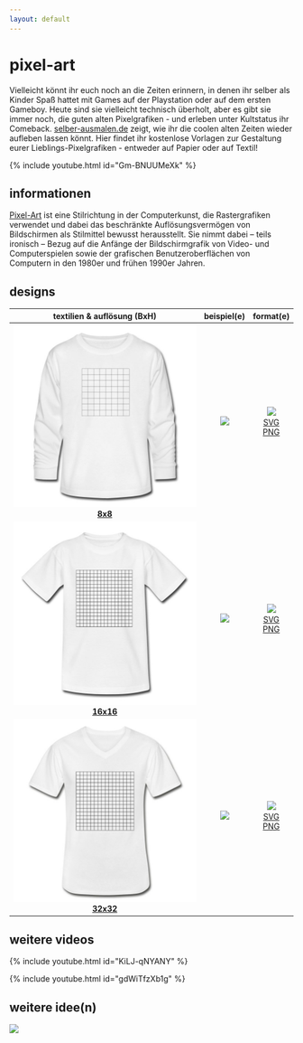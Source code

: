 ```yaml
---
layout: default
---
```

# pixel-art

Vielleicht könnt ihr euch noch an die Zeiten erinnern, in denen ihr selber als Kinder Spaß hattet mit Games auf der Playstation oder auf dem ersten Gameboy. Heute sind sie vielleicht technisch überholt, aber es gibt sie immer noch, die guten alten Pixelgrafiken - und erleben unter Kultstatus ihr Comeback. [selber-ausmalen.de](https://selber-ausmalen.de) zeigt, wie ihr die coolen alten Zeiten wieder aufleben lassen könnt. Hier findet ihr kostenlose Vorlagen zur Gestaltung eurer Lieblings-Pixelgrafiken - entweder auf Papier oder auf Textil!

{% include youtube.html id="Gm-BNUUMeXk" %}

## informationen

[Pixel-Art](https://de.m.wikipedia.org/wiki/Pixel-Art) ist eine Stilrichtung in der Computerkunst, die Rastergrafiken verwendet und dabei das beschränkte Auflösungsvermögen von Bildschirmen als Stilmittel bewusst herausstellt. Sie nimmt dabei – teils ironisch – Bezug auf die Anfänge der Bildschirmgrafik von Video- und Computerspielen sowie der grafischen Benutzeroberflächen von Computern in den 1980er und frühen 1990er Jahren.

## designs

| textilien & auflösung (BxH)  | beispiel(e) | format(e) |
|:--:|:--:|:--:|
|[![](8x8.jpeg) <br> **8x8**](https://selber-ausmalen.de/shop.html#!/pixel-art+-+8x8+-+black?idea=5ec82c6122250929d5c62c7e)  |![](https://i.pinimg.com/236x/d1/97/1b/d1971b5caa755512c92e8dfeb37a07c7--pixel-art-game-art.jpg) | [![](https://upload.wikimedia.org/wikipedia/commons/8/84/Farm-Fresh_file_extension_pdf.png)](https://selber-ausmalen.de/designs/pixel-art/8x8.pdf) <br> [SVG](https://selber-ausmalen.de/designs/pixel-art/8x8.svg) <br> [PNG](https://selber-ausmalen.de/designs/pixel-art/8x8.png) |
|[![](16x16.jpeg) <br> **16x16**](https://selber-ausmalen.de/shop.html#!/pixel-art+-+16x16+-+black?idea=5ec599b5e447421121711b63) |![](http://www.photonstorm.com/wp-content/uploads/2011/09/favicons-largeFFS.gif) | [![](https://upload.wikimedia.org/wikipedia/commons/8/84/Farm-Fresh_file_extension_pdf.png)](https://selber-ausmalen.de/designs/pixel-art/16x16.pdf) <br> [SVG](https://selber-ausmalen.de/designs/pixel-art/16x16.svg) <br> [PNG](https://selber-ausmalen.de/designs/pixel-art/16x16.png) |
|[![](32x32.jpeg) <br> **32x32**](https://selber-ausmalen.de/shop.html#!/pixel-art+-+32x32+-+black?idea=5ec83141e447421121b468e1) |![](https://i.pinimg.com/236x/af/c6/aa/afc6aab4abe2000591db02e5cbbf325e.jpg) | [![](https://upload.wikimedia.org/wikipedia/commons/8/84/Farm-Fresh_file_extension_pdf.png)](https://selber-ausmalen.de/designs/pixel-art/32x32.pdf) <br> [SVG](https://selber-ausmalen.de/designs/pixel-art/32x32.svg) <br> [PNG](https://selber-ausmalen.de/designs/pixel-art/32x32.png) |

## weitere videos

{% include youtube.html id="KiLJ-qNYANY" %}


{% include youtube.html id="gdWiTfzXb1g" %}

## weitere idee(n)

![](https://upload.wikimedia.org/wikipedia/commons/b/bf/Le_logo_version_Pixel-Art_de_South_Park_Studios.png)
